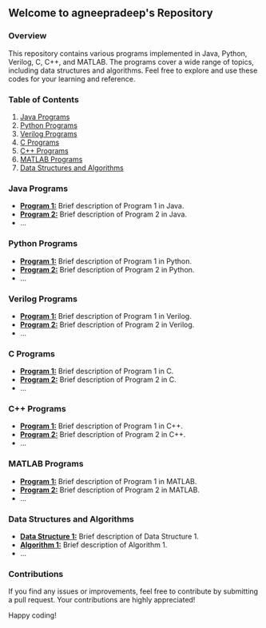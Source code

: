 ## Welcome to agneepradeep's Repository

### Overview

This repository contains various programs implemented in Java, Python, Verilog, C, C++, and MATLAB. The programs cover a wide range of topics, including data structures and algorithms. Feel free to explore and use these codes for your learning and reference.

### Table of Contents

1. [Java Programs](https://github.com/agneepradeep/Projects/tree/main/Java%20Programmings)
2. [Python Programs](https://github.com/agneepradeep/Projects/tree/main/Python%20Projects)
3. [Verilog Programs](https://github.com/agneepradeep/Projects/tree/main/Verilog%20Programming)
4. [C Programs](https://github.com/agneepradeep/Projects/tree/main/C%20Programming%20Works)
5. [C++ Programs](https://github.com/agneepradeep/Projects/tree/main/C%2B%2B%20Programs)
6. [MATLAB Programs](https://github.com/agneepradeep/Projects/tree/main/MATLAB%20Works)
7. [Data Structures and Algorithms](https://github.com/agneepradeep/Projects/tree/main/Data%20Structure%20and%20Algorithm)

### Java Programs

- [**Program 1:**](Java/Program1.java) Brief description of Program 1 in Java.
- [**Program 2:**](Java/Program2.java) Brief description of Program 2 in Java.
- ...

### Python Programs

- [**Program 1:**](Python/Program1.py) Brief description of Program 1 in Python.
- [**Program 2:**](Python/Program2.py) Brief description of Program 2 in Python.
- ...

### Verilog Programs

- [**Program 1:**](Verilog/Program1.v) Brief description of Program 1 in Verilog.
- [**Program 2:**](Verilog/Program2.v) Brief description of Program 2 in Verilog.
- ...

### C Programs

- [**Program 1:**](C/Program1.c) Brief description of Program 1 in C.
- [**Program 2:**](C/Program2.c) Brief description of Program 2 in C.
- ...

### C++ Programs

- [**Program 1:**](Cpp/Program1.cpp) Brief description of Program 1 in C++.
- [**Program 2:**](Cpp/Program2.cpp) Brief description of Program 2 in C++.
- ...

### MATLAB Programs

- [**Program 1:**](MATLAB/Program1.m) Brief description of Program 1 in MATLAB.
- [**Program 2:**](MATLAB/Program2.m) Brief description of Program 2 in MATLAB.
- ...

### Data Structures and Algorithms

- [**Data Structure 1:**](DataStructures/DS1.java) Brief description of Data Structure 1.
- [**Algorithm 1:**](Algorithms/Algorithm1.py) Brief description of Algorithm 1.
- ...

### Contributions

If you find any issues or improvements, feel free to contribute by submitting a pull request. Your contributions are highly appreciated!

Happy coding!
